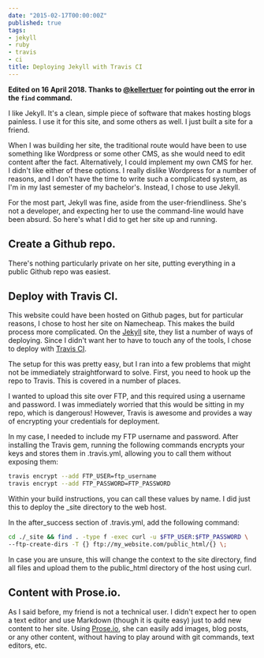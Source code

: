 ```yaml
---
date: "2015-02-17T00:00:00Z"
published: true
tags: 
- jekyll
- ruby
- travis
- ci
title: Deploying Jekyll with Travis CI
---
```


**Edited on 16 April 2018. Thanks to [@kellertuer](https://twitter.com/kellertuer)
for pointing out the error in the `find` command.**


I like Jekyll. It's a clean, simple piece of software that makes hosting blogs
painless. I use it for this site, and some others as well. I just built a site
for a friend.

When I was building her site, the traditional route would have been to use 
something like Wordpress or some other CMS, as she would need to edit content 
after the fact. Alternatively, I could implement my own CMS for her. I didn't 
like either of these options. I really dislike Wordpress for a number of 
reasons, and I don't have the time to write such a complicated system, as I'm
in my last semester of my bachelor's. Instead, I chose to use Jekyll.

For the most part, Jekyll was fine, aside from the user-friendliness. She's not
a developer, and expecting her to use the command-line would have been absurd.
So here's what I did to get her site up and running.

## Create a Github repo.
There's nothing particularly private on her site, putting everything in a public
Github repo was easiest.

## Deploy with Travis CI.
This website could have been hosted on Github pages, but for particular reasons,
I chose to host her site on Namecheap. This makes the build process more
complicated. On the [Jekyll](http://jekyllrb.com/docs/deployment-methods/) site,
they list a number of ways of deploying. Since I didn't want her to have to
touch any of the tools, I chose to deploy with [Travis CI](http://travis-ci.org).

The setup for this was pretty easy, but I ran into a few problems that might not
be immediately straightforward to solve. First, you need to hook up the repo to
Travis. This is covered in a number of places.

I wanted to upload this site over FTP, and this required using a username and
password. I was immediately worried that this would be sitting in my repo, which
is dangerous! However, Travis is awesome and provides a way of encrypting your
credentials for deployment.

In my case, I needed to include my FTP username and password. After installing
the Travis gem, running the following commands encrypts your keys and stores
them in .travis.yml, allowing you to call them without exposing them:

```sh
travis encrypt --add FTP_USER=ftp_username
travis encrypt --add FTP_PASSWORD=FTP_PASSWORD
```

Within your build instructions, you can call these values by name. I did just
this to deploy the _site directory to the web host.

In the after_success section of .travis.yml, add the following command:

```sh
cd ./_site && find . -type f -exec curl -u $FTP_USER:$FTP_PASSWORD \
--ftp-create-dirs -T {} ftp://my_website.com/public_html/{} \;
```

In case you are unsure, this will change the context to the site directory, find
all files and upload them to the public_html directory of the host using curl.

## Content with Prose.io.
As I said before, my friend is not a technical user. I didn't expect her to
open a text editor and use Markdown (though it is quite easy) just to add new
content to her site. Using [Prose.io](http://prose.io), she can easily add
images, blog posts, or any other content, without having to play around with git
commands, text editors, etc.
